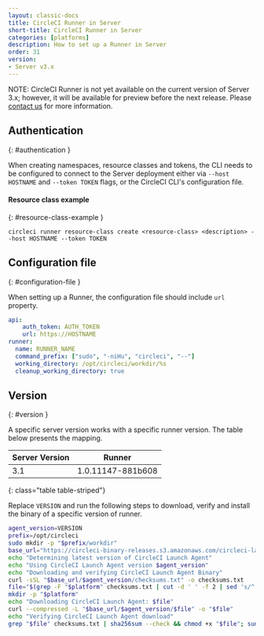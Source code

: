 ```yaml
---
layout: classic-docs
title: CircleCI Runner in Server
short-title: CircleCI Runner in Server
categories: [platforms]
description: How to set up a Runner in Server
order: 31
version:
- Server v3.x
---
```


NOTE: CircleCI Runner is not yet available on the current version of Server 3.x; however, it will be available for preview before the next release. Please [contact us](https://circleci.com/contact/) for more information.

## Authentication
{: #authentication }

When creating namespaces, resource classes and tokens, the CLI needs to be configured to connect to the Server
deployment either via `--host HOSTNAME` and `--token TOKEN` flags, or the CircleCI CLI's configuration file.

####  Resource class example
{: #resource-class-example }
```plaintext
circleci runner resource-class create <resource-class> <description> --host HOSTNAME --token TOKEN
```

## Configuration file
{: #configuration-file }

When setting up a Runner, the configuration file should include `url` property.

```yaml
api:
    auth_token: AUTH_TOKEN
    url: https://HOSTNAME
runner:
  name: RUNNER_NAME
  command_prefix: ["sudo", "-niHu", "circleci", "--"]
  working_directory: /opt/circleci/workdir/%s
  cleanup_working_directory: true
```

## Version
{: #version }

A specific server version works with a specific runner version. The table below presents the mapping.

Server Version  | Runner
----------------|---------------------------------
3.1 | 1.0.11147-881b608
{: class="table table-striped"}


Replace `VERSION` and run the following steps to download, verify and install the binary of a specific version of runner.

```sh
agent_version=VERSION
prefix=/opt/circleci
sudo mkdir -p "$prefix/workdir"
base_url="https://circleci-binary-releases.s3.amazonaws.com/circleci-launch-agent"
echo "Determining latest version of CircleCI Launch Agent"
echo "Using CircleCI Launch Agent version $agent_version"
echo "Downloading and verifying CircleCI Launch Agent Binary"
curl -sSL "$base_url/$agent_version/checksums.txt" -o checksums.txt
file="$(grep -F "$platform" checksums.txt | cut -d ' ' -f 2 | sed 's/^.//')"
mkdir -p "$platform"
echo "Downloading CircleCI Launch Agent: $file"
curl --compressed -L "$base_url/$agent_version/$file" -o "$file"
echo "Verifying CircleCI Launch Agent download"
grep "$file" checksums.txt | sha256sum --check && chmod +x "$file"; sudo cp "$file" "$prefix/circleci-launch-agent" || echo "Invalid checksum for CircleCI Launch Agent, please try download again"
```
